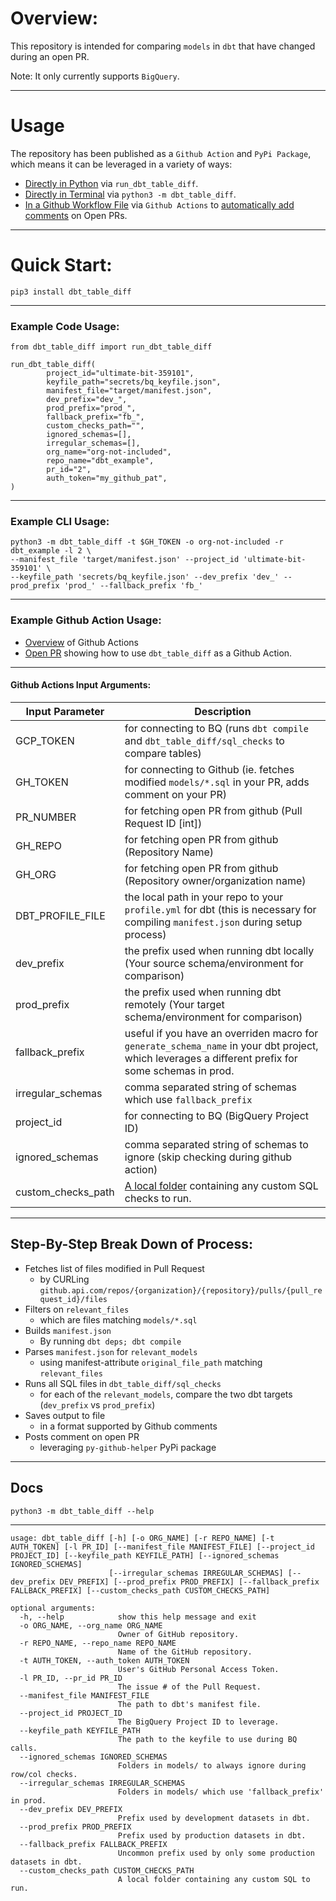# Overview:  
  
This repository is intended for comparing `models` in `dbt` that have changed during an open PR.  
  
Note: It only currently supports `BigQuery`.  
  
---  
  
# Usage
The repository has been published as a `Github Action` and `PyPi Package`, which means it can be leveraged in a variety of ways:  
- [Directly in Python](#example-code-usage) via `run_dbt_table_diff`.
- [Directly in Terminal](#example-cli-usage) via `python3 -m dbt_table_diff`.
- [In a Github Workflow File](https://github.com/org-not-included/dbt_example/blob/main/.github/workflows/main.yml) via `Github Actions` to [automatically add comments](https://github.com/org-not-included/dbt_example/pull/2) on Open PRs.
   
---  

# Quick Start:
```text
pip3 install dbt_table_diff
```

---
<a name="example_code_usage"></a>
### Example Code Usage:
```text
from dbt_table_diff import run_dbt_table_diff

run_dbt_table_diff(
        project_id="ultimate-bit-359101",
        keyfile_path="secrets/bq_keyfile.json",
        manifest_file="target/manifest.json",
        dev_prefix="dev_",
        prod_prefix="prod_",
        fallback_prefix="fb_",
        custom_checks_path="",
        ignored_schemas=[],
        irregular_schemas=[],
        org_name="org-not-included",
        repo_name="dbt_example",
        pr_id="2",
        auth_token="my_github_pat",
)
```
  
---
  
<a name="example_cli_usage"></a>
### Example CLI Usage:
```shell
python3 -m dbt_table_diff -t $GH_TOKEN -o org-not-included -r dbt_example -l 2 \
--manifest_file 'target/manifest.json' --project_id 'ultimate-bit-359101' \
--keyfile_path 'secrets/bq_keyfile.json' --dev_prefix 'dev_' --prod_prefix 'prod_' --fallback_prefix 'fb_'
```
  
---
  
<a name="example_github_action"></a>
### Example Github Action Usage:  
- [Overview](https://docs.github.com/en/actions/quickstart) of Github Actions
- [Open PR](https://github.com/org-not-included/dbt_example/pull/2) showing how to use `dbt_table_diff` as a Github Action.
  
---
  
#### Github Actions Input Arguments:
  
| Input Parameter    | Description                                                                                                                                                                                   |  
|--------------------|-----------------------------------------------------------------------------------------------------------------------------------------------------------------------------------------------|
| GCP_TOKEN          | for connecting to BQ (runs `dbt compile` and `dbt_table_diff/sql_checks` to compare tables)                                                                                                   |  
| GH_TOKEN           | for connecting to Github (ie. fetches modified `models/*.sql` in your PR, adds comment on your PR)                                                                                            |  
| PR_NUMBER          | for fetching open PR from github (Pull Request ID \[int\])                                                                                                                                    |  
| GH_REPO            | for fetching open PR from github (Repository Name)                                                                                                                                            |  
| GH_ORG             | for fetching open PR from github (Repository owner/organization name)                                                                                                                         |  
| DBT_PROFILE_FILE   | the local path in your repo to your `profile.yml` for dbt (this is necessary for compiling `manifest.json` during setup process)                                                              |  
| dev_prefix         | the prefix used when running dbt locally (Your source schema/environment for comparison)                                                                                                      |  
| prod_prefix        | the prefix used when running dbt remotely (Your target schema/environment for comparison)                                                                                                     |  
| fallback_prefix    | useful if you have an overriden macro for `generate_schema_name` in your dbt project, which leverages a different prefix for some schemas in prod.                                            |  
| irregular_schemas  | comma separated string of schemas which use `fallback_prefix`                                                                                                                                 |  
| project_id         | for connecting to BQ (BigQuery Project ID)                                                                                                                                                    |
| ignored_schemas    | comma separated string of schemas to ignore (skip checking during github action)                                                                                                              |  
| custom_checks_path | [A local folder](https://github.com/org-not-included/dbt_example/pull/2/files#diff-f4d51a7463db0554f7d182b594d436ce0594a635756f477df1e9ab5768b3cf13) containing any custom SQL checks to run. |  
  
---  
  
## Step-By-Step Break Down of Process:  
  
- Fetches list of files modified in Pull Request
  - by CURLing `github.api.com/repos/{organization}/{repository}/pulls/{pull_request_id}/files`
- Filters on `relevant_files`
  - which are files matching `models/*.sql`
- Builds `manifest.json`
  - By running `dbt deps; dbt compile`
- Parses `manifest.json` for `relevant_models`
  - using manifest-attribute `original_file_path` matching `relevant_files`
- Runs all SQL files in `dbt_table_diff/sql_checks`
  - for each of the `relevant_models`, compare the two dbt targets (`dev_prefix` vs `prod_prefix`)
- Saves output to file
  - in a format supported by Github comments
- Posts comment on open PR
  - leveraging `py-github-helper` PyPi package
  
---  
  
## Docs
```shell
python3 -m dbt_table_diff --help
```
  
---
  
```text
usage: dbt_table_diff [-h] [-o ORG_NAME] [-r REPO_NAME] [-t AUTH_TOKEN] [-l PR_ID] [--manifest_file MANIFEST_FILE] [--project_id PROJECT_ID] [--keyfile_path KEYFILE_PATH] [--ignored_schemas IGNORED_SCHEMAS]
                      [--irregular_schemas IRREGULAR_SCHEMAS] [--dev_prefix DEV_PREFIX] [--prod_prefix PROD_PREFIX] [--fallback_prefix FALLBACK_PREFIX] [--custom_checks_path CUSTOM_CHECKS_PATH]

optional arguments:
  -h, --help            show this help message and exit
  -o ORG_NAME, --org_name ORG_NAME
                        Owner of GitHub repository.
  -r REPO_NAME, --repo_name REPO_NAME
                        Name of the GitHub repository.
  -t AUTH_TOKEN, --auth_token AUTH_TOKEN
                        User's GitHub Personal Access Token.
  -l PR_ID, --pr_id PR_ID
                        The issue # of the Pull Request.
  --manifest_file MANIFEST_FILE
                        The path to dbt's manifest file.
  --project_id PROJECT_ID
                        The BigQuery Project ID to leverage.
  --keyfile_path KEYFILE_PATH
                        The path to the keyfile to use during BQ calls.
  --ignored_schemas IGNORED_SCHEMAS
                        Folders in models/ to always ignore during row/col checks.
  --irregular_schemas IRREGULAR_SCHEMAS
                        Folders in models/ which use 'fallback_prefix' in prod.
  --dev_prefix DEV_PREFIX
                        Prefix used by development datasets in dbt.
  --prod_prefix PROD_PREFIX
                        Prefix used by production datasets in dbt.
  --fallback_prefix FALLBACK_PREFIX
                        Uncommon prefix used by only some production datasets in dbt.
  --custom_checks_path CUSTOM_CHECKS_PATH
                        A local folder containing any custom SQL to run.
```
